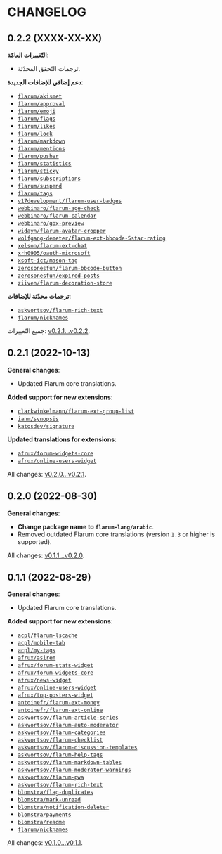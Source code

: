 CHANGELOG
=========


0.2.2 (XXXX-XX-XX)
------------------

**التّغييرات العامّة**:

* ترجمات التّحقق المحدّثة.


**دعم إضافي للإضافات الجديدة**:

* [`flarum/akismet`](https://github.com/flarum/akismet)
* [`flarum/approval`](https://github.com/flarum/approval)
* [`flarum/emoji`](https://github.com/flarum/emoji)
* [`flarum/flags`](https://github.com/flarum/flags)
* [`flarum/likes`](https://github.com/flarum/likes)
* [`flarum/lock`](https://github.com/flarum/lock)
* [`flarum/markdown`](https://github.com/flarum/markdown)
* [`flarum/mentions`](https://github.com/flarum/mentions)
* [`flarum/pusher`](https://github.com/flarum/pusher)
* [`flarum/statistics`](https://github.com/flarum/statistics)
* [`flarum/sticky`](https://github.com/flarum/sticky)
* [`flarum/subscriptions`](https://github.com/flarum/subscriptions)
* [`flarum/suspend`](https://github.com/flarum/suspend)
* [`flarum/tags`](https://github.com/flarum/tags)
* [`v17development/flarum-user-badges`](https://github.com/v17development/flarum-user-badges)
* [`webbinaro/flarum-age-check`](https://github.com/eddiewebb/flarum-age-check)
* [`webbinaro/flarum-calendar`](https://github.com/eddiewebb/flarum-calendar)
* [`webbinaro/gpx-preview`](https://github.com/eddiewebb/flarum-gpx-preview)
* [`widayn/flarum-avatar-cropper`](https://github.com/WiDayn/flarum-avatar-cropper)
* [`wolfgang-demeter/flarum-ext-bbcode-5star-rating`](https://github.com/wolfgang-demeter/flarum-ext-bbcode-5star-rating)
* [`xelson/flarum-ext-chat`](https://github.com/Xelson/flarum-ext-chat)
* [`xrh0905/oauth-microsoft`](https://github.com/xrh0905/flarum-ext-oauth-microsoft)
* [`xsoft-ict/mason-tag`](https://github.com/xsoft-ict/fof-mason-tag)
* [`zerosonesfun/flarum-bbcode-button`](https://github.com/zerosonesfun/flarum-bbcode-button)
* [`zerosonesfun/expired-posts`](https://github.com/zerosonesfun/expired-posts)
* [`ziiven/flarum-decoration-store`](https://extiverse.com/extension/ziiven/flarum-decoration-store)


**ترجمات محدّثة للإضافات**:

* [`askvortsov/flarum-rich-text`](https://github.com/askvortsov1/flarum-rich-text)
* [`flarum/nicknames`](https://github.com/flarum/nicknames)


جميع التّغييرات: [v0.2.1...v0.2.2](https://github.com/flarum-lang/arabic/compare/v0.2.1...v0.2.2).


0.2.1 (2022-10-13)
------------------

**General changes**:

* Updated Flarum core translations.


**Added support for new extensions**:

* [`clarkwinkelmann/flarum-ext-group-list`](https://github.com/clarkwinkelmann/flarum-ext-group-list)
* [`ianm/synopsis`](https://github.com/imorland/synopsis)
* [`katosdev/signature`](https://github.com/katosdev/signature)


**Updated translations for extensions**:

* [`afrux/forum-widgets-core`](https://github.com/afrux/forum-widgets-core)
* [`afrux/online-users-widget`](https://github.com/afrux/online-users-widget)


All changes: [v0.2.0...v0.2.1](https://github.com/flarum-lang/arabic/compare/v0.2.0...v0.2.1).


0.2.0 (2022-08-30)
------------------

**General changes**:

* **Change package name to `flarum-lang/arabic`**.
* Removed outdated Flarum core translations (version `1.3` or higher is supported).


All changes: [v0.1.1...v0.2.0](https://github.com/flarum-lang/arabic/compare/v0.1.1...v0.2.0).


0.1.1 (2022-08-29)
------------------

**General changes**:

* Updated Flarum core translations.


**Added support for new extensions**:

* [`acpl/flarum-lscache`](https://github.com/android-com-pl/flarum-lscache)
* [`acpl/mobile-tab`](https://github.com/android-com-pl/mobile-tab)
* [`acpl/my-tags`](https://github.com/android-com-pl/my-tags)
* [`afrux/asirem`](https://github.com/afrux/asirem)
* [`afrux/forum-stats-widget`](https://github.com/afrux/forum-stats-widget)
* [`afrux/forum-widgets-core`](https://github.com/afrux/forum-widgets-core)
* [`afrux/news-widget`](https://github.com/afrux/news-widget)
* [`afrux/online-users-widget`](https://github.com/afrux/online-users-widget)
* [`afrux/top-posters-widget`](https://github.com/afrux/top-posters-widget)
* [`antoinefr/flarum-ext-money`](https://github.com/AntoineFr/flarum-ext-money)
* [`antoinefr/flarum-ext-online`](https://github.com/AntoineFr/flarum-ext-online)
* [`askvortsov/flarum-article-series`](https://github.com/askvortsov1/flarum-article-series)
* [`askvortsov/flarum-auto-moderator`](https://github.com/askvortsov1/flarum-auto-moderator)
* [`askvortsov/flarum-categories`](https://github.com/askvortsov1/flarum-categories)
* [`askvortsov/flarum-checklist`](https://github.com/askvortsov1/flarum-checklist)
* [`askvortsov/flarum-discussion-templates`](https://github.com/askvortsov1/flarum-discussion-templates)
* [`askvortsov/flarum-help-tags`](https://github.com/askvortsov1/flarum-help-tags)
* [`askvortsov/flarum-markdown-tables`](https://github.com/askvortsov1/flarum-markdown-tables)
* [`askvortsov/flarum-moderator-warnings`](https://github.com/askvortsov1/flarum-moderator-warnings)
* [`askvortsov/flarum-pwa`](https://github.com/askvortsov1/flarum-pwa)
* [`askvortsov/flarum-rich-text`](https://github.com/askvortsov1/flarum-rich-text)
* [`blomstra/flag-duplicates`](https://github.com/blomstra/flarum-ext-flag-duplicate)
* [`blomstra/mark-unread`](https://github.com/blomstra/flarum-ext-mark-unread)
* [`blomstra/notification-deleter`](https://github.com/blomstra/flarum-ext-notification-deleter)
* [`blomstra/payments`](https://extiverse.com/extension/blomstra/payments)
* [`blomstra/readme`](https://extiverse.com/extension/blomstra/readme)
* [`flarum/nicknames`](https://github.com/flarum/nicknames)


All changes: [v0.1.0...v0.1.1](https://github.com/neerugupta/flarum-lang-arabic/compare/v0.1.0...v0.1.1).


